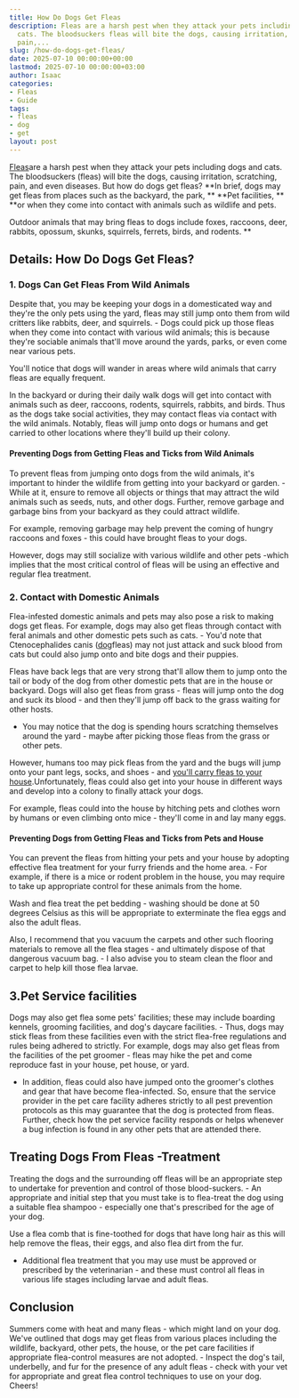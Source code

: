 ```yaml
---
title: How Do Dogs Get Fleas
description: Fleas are a harsh pest when they attack your pets including dogs and
  cats. The bloodsuckers fleas will bite the dogs, causing irritation, scratching,
  pain,...
slug: /how-do-dogs-get-fleas/
date: 2025-07-10 00:00:00+00:00
lastmod: 2025-07-10 00:00:00+03:00
author: Isaac
categories:
- Fleas
- Guide
tags:
- fleas
- dog
- get
layout: post
---
```

[Fleas](https://pestpolicy.com/best-dog-backpack-carrier-for-hiking/)are a harsh pest when they attack your pets including dogs and cats. The bloodsuckers (fleas) will bite the dogs, causing irritation, scratching, pain, and even diseases. But how do dogs get fleas? **In brief, dogs may get fleas from places such as the backyard, the park, ** **Pet facilities, ** **or when they come into contact with animals such as wildlife and pets.

Outdoor animals that may bring fleas to dogs include foxes, raccoons, deer, rabbits, opossum, skunks, squirrels, ferrets, birds, and rodents. **

##  Details: How Do Dogs Get Fleas?

###  1. Dogs Can Get Fleas From Wild Animals

Despite that, you may be keeping your dogs in a domesticated way and they're the only pets using the yard, fleas may still jump onto them from wild critters like rabbits, deer, and squirrels. - Dogs could pick up those fleas when they come into contact with various wild animals; this is because they're sociable animals that'll move around the yards, parks, or even come near various pets.

You'll notice that dogs will wander in areas where wild animals that carry fleas are equally frequent.

In the backyard or during their daily walk dogs will get into contact with animals such as deer, raccoons, rodents, squirrels, rabbits, and birds. Thus as the dogs take social activities, they may contact fleas via contact with the wild animals. Notably, fleas will jump onto dogs or humans and get carried to other locations where they'll build up their colony.

####  Preventing Dogs from Getting Fleas and Ticks from Wild Animals

To prevent fleas from jumping onto dogs from the wild animals, it's important to hinder the wildlife from getting into your backyard or garden. - While at it, ensure to remove all objects or things that may attract the wild animals such as seeds, nuts, and other dogs. Further, remove garbage and garbage bins from your backyard as they could attract wildlife.

For example, removing garbage may help prevent the coming of hungry raccoons and foxes - this could have brought fleas to your dogs.

However, dogs may still socialize with various wildlife and other pets -which implies that the most critical control of fleas will be using an effective and regular flea treatment.

###  2. Contact with Domestic Animals

Flea-infested domestic animals and pets may also pose a risk to making dogs get fleas. For example, dogs may also get fleas through contact with feral animals and other domestic pets such as cats. - You'd note that Ctenocephalides canis ([dog](https://pestpolicy.com/best-dog-beds/)fleas) may not just attack and suck blood from cats but could also jump onto and bite dogs and their puppies.

Fleas have back legs that are very strong that'll allow them to jump onto the tail or body of the dog from other domestic pets that are in the house or backyard. Dogs will also get fleas from grass - fleas will jump onto the dog and suck its blood - and then they'll jump off back to the grass waiting for other hosts.

- You may notice that the dog is spending hours scratching themselves around the yard - maybe after picking those fleas from the grass or other pets.

However, humans too may pick fleas from the yard and the bugs will jump onto your pant legs, socks, and shoes - and [you'll carry fleas to your house](https://pestpolicy.com/can-humans-carry-fleas-from-one-home-to-another/).Unfortunately, fleas could also get into your house in different ways and develop into a colony to finally attack your dogs.

For example, fleas could into the house by hitching pets and clothes worn by humans or even climbing onto mice - they'll come in and lay many eggs.

####  Preventing Dogs from Getting Fleas and Ticks from Pets and House

You can prevent the fleas from hitting your pets and your house by adopting effective flea treatment for your furry friends and the home area. - For example, if there is a mice or rodent problem in the house, you may require to take up appropriate control for these animals from the home.

Wash and flea treat the pet bedding - washing should be done at 50 degrees Celsius as this will be appropriate to exterminate the flea eggs and also the adult fleas.

Also, I recommend that you vacuum the carpets and other such flooring materials to remove all the flea stages - and ultimately dispose of that dangerous vacuum bag. - I also advise you to steam clean the floor and carpet to help kill those flea larvae.

##  3.**Pet Service facilities**

Dogs may also get flea some pets' facilities; these may include boarding kennels, grooming facilities, and dog's daycare facilities. - Thus, dogs may stick fleas from these facilities even with the strict flea-free regulations and rules being adhered to strictly. For example, dogs may also get fleas from the facilities of the pet groomer - fleas may hike the pet and come reproduce fast in your house, pet house, or yard.

- In addition, fleas could also have jumped onto the groomer's clothes and gear that have become flea-infected. So, ensure that the service provider in the pet care facility adheres strictly to all pest prevention protocols as this may guarantee that the dog is protected from fleas. Further, check how the pet service facility responds or helps whenever a bug infection is found in any other pets that are attended there.

##  Treating Dogs From Fleas -**Treatment**

Treating the dogs and the surrounding off fleas will be an appropriate step to undertake for prevention and control of those blood-suckers. - An appropriate and initial step that you must take is to flea-treat the dog using a suitable flea shampoo - especially one that's prescribed for the age of your dog.

Use a flea comb that is fine-toothed for dogs that have long hair as this will help remove the fleas, their eggs, and also flea dirt from the fur.

- Additional flea treatment that you may use must be approved or prescribed by the veterinarian - and these must control all fleas in various life stages including larvae and adult fleas.

##  Conclusion

Summers come with heat and many fleas - which might land on your dog. We've outlined that dogs may get fleas from various places including the wildlife, backyard, other pets, the house, or the pet care facilities if appropriate flea-control measures are not adopted. - Inspect the dog's tail, underbelly, and fur for the presence of any adult fleas - check with your vet for appropriate and great flea control techniques to use on your dog. Cheers!
